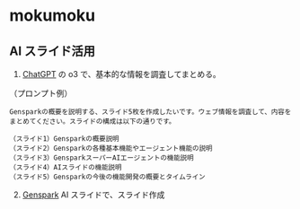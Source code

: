 # mokumoku

## AI スライド活用

1. [ChatGPT](https://chatgpt.com/) の o3 で、基本的な情報を調査してまとめる。

（プロンプト例）
```
Gensparkの概要を説明する、スライド5枚を作成したいです。ウェブ情報を調査して、内容をまとめてください。スライドの構成は以下の通りです。

（スライド1）Gensparkの概要説明
（スライド2）Gensparkの各種基本機能やエージェント機能の説明
（スライド3）GensparkスーパーAIエージェントの機能説明
（スライド4）AIスライドの機能説明
（スライド5）Gensparkの今後の機能開発の概要とタイムライン
```

2. [Genspark](https://www.genspark.ai/) AI スライドで、スライド作成

